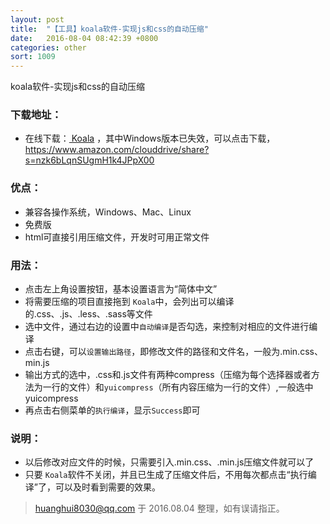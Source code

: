 ```yaml
---
layout: post
title:  "【工具】koala软件-实现js和css的自动压缩"
date:   2016-08-04 08:42:39 +0800
categories: other
sort: 1009
---
```


koala软件-实现js和css的自动压缩

### 下载地址：

- 在线下载：[ Koala](http://koala-app.com/index-zh.html) ，其中Windows版本已失效，可以点击下载，<https://www.amazon.com/clouddrive/share?s=nzk6bLqnSUgmH1k4JPpX00>

### 优点：

- 兼容各操作系统，Windows、Mac、Linux
- 免费版
- html可直接引用压缩文件，开发时可用正常文件

### 用法：

- 点击左上角设置按钮，基本设置语言为“简体中文”
- 将需要压缩的项目直接拖到 `Koala`中，会列出可以编译的.css、.js、.less、.sass等文件
- 选中文件，通过右边的设置中`自动编译`是否勾选，来控制对相应的文件进行编译
- 点击右键，可以`设置输出路径`，即修改文件的路径和文件名，一般为.min.css、min.js
- 输出方式的选中，.css和.js文件有两种compress（压缩为每个选择器或者方法为一行的文件）和`yuicompress`（所有内容压缩为一行的文件）,一般选中yuicompress
- 再点击右侧菜单的`执行编译`，显示`Success`即可

### 说明：

- 以后修改对应文件的时候，只需要引入.min.css、.min.js压缩文件就可以了
- 只要 `Koala`软件不关闭，并且已生成了压缩文件后，不用每次都点击“执行编译”了，可以及时看到需要的效果。

>  huanghui8030@qq.com 于 2016.08.04 整理，如有误请指正。